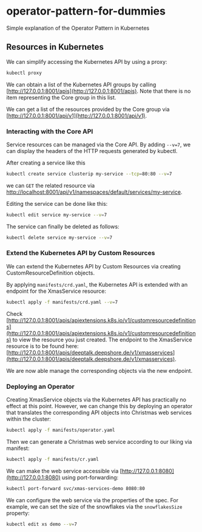 # operator-pattern-for-dummies

Simple explanation of the Operator Pattern in Kubernetes

## Resources in Kubernetes

We can simplify accessing the Kubernetes API by using a proxy:

```bash
kubectl proxy
```

We can obtain a list of the Kubernetes API groups by calling [http://127.0.0.1:8001/apis](http://127.0.0.1:8001/apis).
Note that there is no item representing the Core group in this list.

We can get a list of the resources provided by the Core group via [http://127.0.0.1:8001/api/v1](http://127.0.0.1:8001/api/v1).

### Interacting with the Core API

Service resources can be managed via the Core API. By adding `--v=7`, we can display the headers of the HTTP requests generated by kubectl.

After creating a service like this
```bash
kubectl create service clusterip my-service --tcp=80:80 --v=7
```
we can `GET` the related resource via [http://localhost:8001/api/v1/namespaces/default/services/my-service](http://localhost:8001/api/v1/namespaces/default/services/my-service).

Editing the service can be done like this:
```bash
kubectl edit service my-service --v=7 
```

The service can finally be deleted as follows:
```bash
kubectl delete service my-service --v=7 
```

### Extend the Kubernetes API by Custom Resources

We can extend the Kubernetes API by Custom Resources via creating CustomResourceDefinition objects.

By applying `manifests/crd.yaml`, the Kubernetes API is extended with an endpoint for the XmasService resource:
```bash
kubectl apply -f manifests/crd.yaml --v=7
```

Check [http://127.0.0.1:8001/apis/apiextensions.k8s.io/v1/customresourcedefinitions](http://127.0.0.1:8001/apis/apiextensions.k8s.io/v1/customresourcedefinitions) to view the resource you just created.
The endpoint to the XmasService resource is to be found here: [http://127.0.0.1:8001/apis/deeptalk.deepshore.de/v1/xmasservices](http://127.0.0.1:8001/apis/deeptalk.deepshore.de/v1/xmasservices).

We are now able manage the corresponding objects via the new endpoint.

### Deploying an Operator

Creating XmasService objects via the Kubernetes API has practically no effect at this point.
However, we can change this by deploying an operator that translates the corresponding API objects into Christmas web services within the cluster:
```bash
kubectl apply -f manifests/operator.yaml
```

Then we can generate a Christmas web service according to our liking via manifest:
```bash
kubectl apply -f manifests/cr.yaml
```

We can make the web service accessible via [http://127.0.0.1:8080](http://127.0.0.1:8080) using port-forwarding:
```bash
kubectl port-forward svc/xmas-services-demo 8080:80
```

We can configure the web service via the properties of the spec. For example, we can set the size of the snowflakes via the `snowflakesSize` property:
```bash
kubectl edit xs demo --v=7
```
